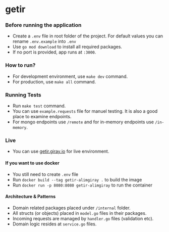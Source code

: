 # getir

### Before running the application

- Create a `.env` file in root folder of the project. For default values you can rename `.env.example` into `.env`
- Use `go mod download` to install all required packages.
- If no port is provided, app runs at `:3000`.

### How to run?

- For development environment, use `make dev` command.
- For production, use `make all` command.

### Running Tests

- Run `make test` command.
- You can use `example.requests` file for manuel testing. It is also a good place to examine endpoints.
- For mongo endpoints use `/remote` and for in-memory endpoints use `/in-memory`.

### Live

- You can use [getir.giray.io](https://getir.giray.io) for live environment.

#### If you want to use docker

- You still need to create `.env` file
- Run `docker build --tag getir-alimgiray .` to build the image
- Run `docker run -p 8080:8080 getir-alimgiray` to run the container

#### Architecture & Patterns

- Domain related packages placed under `/internal` folder.
- All structs (or objects) placed in `model.go` files in their packages.
- Incoming requests are managed by `handler.go` files (validation etc).
- Domain logic resides at `service.go` files.
